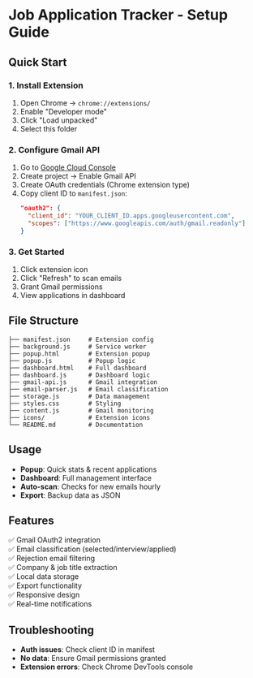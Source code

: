 # Job Application Tracker - Setup Guide

## Quick Start

### 1. Install Extension
1. Open Chrome → `chrome://extensions/`
2. Enable "Developer mode"
3. Click "Load unpacked"
4. Select this folder

### 2. Configure Gmail API
1. Go to [Google Cloud Console](https://console.cloud.google.com/)
2. Create project → Enable Gmail API
3. Create OAuth credentials (Chrome extension type)
4. Copy client ID to `manifest.json`:
   ```json
   "oauth2": {
     "client_id": "YOUR_CLIENT_ID.apps.googleusercontent.com",
     "scopes": ["https://www.googleapis.com/auth/gmail.readonly"]
   }
   ```

### 3. Get Started
1. Click extension icon
2. Click "Refresh" to scan emails
3. Grant Gmail permissions
4. View applications in dashboard

## File Structure
```
├── manifest.json     # Extension config
├── background.js     # Service worker
├── popup.html        # Extension popup
├── popup.js          # Popup logic
├── dashboard.html    # Full dashboard
├── dashboard.js      # Dashboard logic
├── gmail-api.js      # Gmail integration
├── email-parser.js   # Email classification
├── storage.js        # Data management
├── styles.css        # Styling
├── content.js        # Gmail monitoring
├── icons/            # Extension icons
└── README.md         # Documentation
```

## Usage
- **Popup**: Quick stats & recent applications
- **Dashboard**: Full management interface
- **Auto-scan**: Checks for new emails hourly
- **Export**: Backup data as JSON

## Features
✅ Gmail OAuth2 integration  
✅ Email classification (selected/interview/applied)  
✅ Rejection email filtering  
✅ Company & job title extraction  
✅ Local data storage  
✅ Export functionality  
✅ Responsive design  
✅ Real-time notifications  

## Troubleshooting
- **Auth issues**: Check client ID in manifest
- **No data**: Ensure Gmail permissions granted
- **Extension errors**: Check Chrome DevTools console
